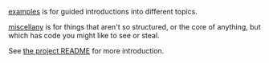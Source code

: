 [examples](examples) is for guided introductions into different topics.

[miscellany](miscellany) is for things that aren't so structured, or the core of anything, but which has code you might like to see or steal.

See [the project README](../README.md) for more introduction.


